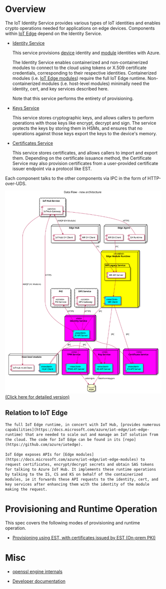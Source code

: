 # Overview

The IoT Identity Service provides various types of IoT identities and enables crypto operations needed for applications on edge devices. Components within [IoT Edge](https://aka.ms/iotedge) depend on the Identity Service.

- [Identity Service](identity-service.md)

    This service provisions [device](https://docs.microsoft.com/azure/iot-hub/iot-hub-devguide-identity-registry) identity and [module](https://docs.microsoft.com/azure/iot-hub/iot-hub-devguide-module-twins) identities with Azure. 

    The Identity Service enables containerized and non-containerized modules to connect to the cloud using tokens or X.509 certificate credentials, corresponding to their respective identities. Containerized modules (i.e. [IoT Edge modules](https://docs.microsoft.com/azure/iot-edge/iot-edge-modules)) require the full IoT Edge runtime. Non-containerized modules (i.e. host-level modules) minimally need the identity, cert, and key services described here.

    Note that this service performs the entirety of provisioning.


- [Keys Service](keys-service.md)

    This service stores cryptographic keys, and allows callers to perform operations with those keys like encrypt, decrypt and sign. The service protects the keys by storing them in HSMs, and ensures that no operations against those keys export the keys to the device's memory.


- [Certificates Service](certificates-service.md)

    This service stores certificates, and allows callers to import and export them. Depending on the certificate issuance method, the Certificate Service may also provision certificates from a user-provided certificate issuer endpoint via a protocol like EST.


Each component talks to the other components via IPC in the form of HTTP-over-UDS.

![New component overview](img/new-component-overview-simple.svg)
[(Click here for detailed version)](img/new-component-overview-detailed.svg)

## Relation to IoT Edge

    The full IoT Edge runtime, in concert with IoT Hub, [provides numerous capabilities](https://docs.microsoft.com/azure/iot-edge/iot-edge-runtime) that are needed to scale out and manage an IoT solution from the cloud. The code for IoT Edge can be found in its [repo](https://github.com/azure/iotedge). 

    IoT Edge exposes APIs for [Edge modules](https://docs.microsoft.com/azure/iot-edge/iot-edge-modules) to request certificates, encrypt/decrypt secrets and obtain SAS tokens for talking to Azure IoT Hub. It implements these runtime operations by talking to the IS, CS and KS on behalf of the containerized modules, ie it forwards these API requests to the identity, cert, and key services after enhancing them with the identity of the module making the request.

# Provisioning and Runtime Operation

This spec covers the following modes of provisioning and runtime operation.

- [Provisioning using EST, with certificates issued by EST (On-prem PKI)](est-ca.md)


# Misc

- [openssl engine internals](openssl-engine-internals.md)

- [Developer documentation](dev/index.md)
